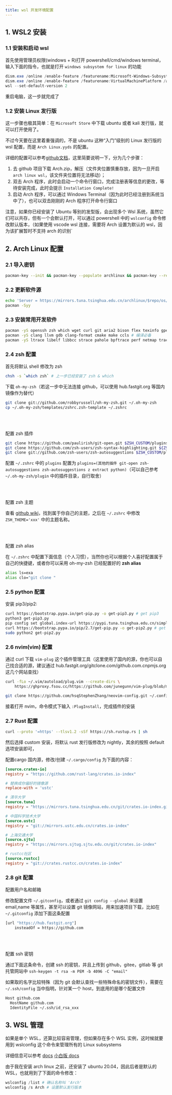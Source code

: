 ```yaml
---
title: wsl 开发环境配置
---
```


## 1. WSL2 安装

### 1.1 安装和启动 wsl

首先使用管理员权限(windows + R)打开 powershell/cmd/windows terminal，输入下面的指令，也就是打开 `windows subsystem for linux` 的功能

```powershell
dism.exe /online /enable-feature /featurename:Microsoft-Windows-Subsystem-Linux /all /norestart
dism.exe /online /enable-feature /featurename:VirtualMachinePlatform /all /norestart
wsl --set-default-version 2
```

重启电脑，这一步就完成了

### 1.2 安装 Linux 发行版

这一步骤也极其简单：在 `Microsoft Store` 中下载 ubuntu 或者 kali 发行版，就可以打开使用了。

不过今天要在这里着重强调的，不是 ubuntu 这种“入门”级别的 Linux 发行版的 wsl 配置，而是 `Arch Linux.yyds` 的配置。

详细的配置可以参考[github文档](https://github.com/yuk7/ArchWSL/blob/master/i18n/README_zh-cn.md)，这里简要说明一下，分为几个步骤：

1. 去 github 项目下载 Arch.zip，解压（文件夹位置慎重存放，因为一旦开启 `arch linux wsl`，该文件夹位置将无法移动）；
2. 双击 Arch 程序，此时会启动一个命令行窗口，完成注册表等信息的更改，等待安装完成，此时会提示 `Installation Complete!`
3. 启动 Arch 程序，可以通过 Windows Terminal（因为此时已经注册到系统当中了），也可以双击刚刚的 Arch 程序打开命令行窗口

注意，如果你已经安装了 Ubuntu 等别的发型版，会出现多个 Wsl 系统，虽然它们可以共存，但有一个会默认打开，可以通过 powershell 中的 `wslconfig` 命令修改默认版本，（如果使用 vscode wsl 连接，需要将 Arch 设置为默认的 wsl，因为该扩展暂时不支持 arch 的识别`

## 2. Arch Linux 配置

### 2.1 导入密钥

```bash
pacman-key --init && pacman-key --populate archlinux && pacman-key --refresh-keys
```

### 2.2 更新软件源

```bash
echo 'Server = https://mirrors.tuna.tsinghua.edu.cn/archlinux/$repo/os/$arch' >> /etc/pacman.d/mirrorlist
pacman -Syy
```

### 2.3 安装常用开发软件

```bash
pacman -yS openssh zsh which wget curl git aria2 bison flex texinfo gperf libtool patchutils bc zlib expat vi vim neovim rsync fd exa ripgrep tree cloc man python2 # 基本软件
pacman -yS clang llvm gdb clang-format cmake make ccls # 编译必备
pacman -yS ltrace libelf libbcc strace pahole bpftrace perf netmap trace-cmd liburing base-devel devtools # 开发必备
```

### 2.4 zsh 配置

首先将默认 shell 修改为 zsh

```bash
chsh -s `which zsh` # 上一步已经安装了 zsh & which 
```

下载 `oh-my-zsh`（若这一步中无法连接 github，可以使用 hub.fastgit.org 等国内镜像作为替代）

```bash
git clone git://github.com/robbyrussell/oh-my-zsh.git ~/.oh-my-zsh
cp ~/.oh-my-zsh/templates/zshrc.zsh-template ~/.zshrc
```

</br></br>

配置 zsh 插件

```bash
git clone https://github.com/paulirish/git-open.git $ZSH_CUSTOM/plugins/git-open
git clone https://github.com/zsh-users/zsh-syntax-highlighting.git ${ZSH_CUSTOM:-~/.oh-my-zsh/custom}/plugins/zsh-syntax-highlighting
git clone git://github.com/zsh-users/zsh-autosuggestions $ZSH_CUSTOM/plugins/zsh-autosuggestions
```

配置 `~/.zshrc` 中的 `plugins` 配置为 `plugins=(其他的插件 git-open zsh-autosuggestions zsh-autosuggestions z extract python)`（可以自己参考 `~/.oh-my-zsh/plugin` 中的插件目录，自行取舍）

</br></br>

配置 zsh 主题

查看 [github wiki](https://github.com/ohmyzsh/ohmyzsh/wiki/Themes)，找到属于你自己的主题，之后在 `~/.zshrc` 中修改 `ZSH_THEME='xxx'` 中的主题名称。

</br></br>

配置 zsh alias

在 `~/.zshrc` 中配置下面信息（个人习惯），当然你也可以根据个人喜好配置属于自己的快捷键，或者你可以采用 oh-my-zsh 已经配置好的 **zsh alias**

```bash
alias ls=exa
alias clo="git clone "
```

### 2.5 python 配置

安装 pip3/pip2:

```bash
curl https://bootstrap.pypa.io/get-pip.py -o get-pip3.py # get pip3
python3 get-pip3.py
pip config set global.index-url https://pypi.tuna.tsinghua.edu.cn/simple # set pip source
curl https://bootstrap.pypa.io/pip/2.7/get-pip.py -o get-pip2.py # get pip2 
sudo python2 get-pip2.py
```

### 2.6 nvim(vim) 配置

通过 curl 下载 `vim-plug` 这个插件管理工具（这里使用了国内的源，你也可以自己找合适的源，建议通过 hub.fastgit.org/gitclone.com/github.com.cnpmjs.org 这几个网站查找）

```bash
curl -fLo ~/.vim/autoload/plug.vim --create-dirs \
    https://ghproxy.fsou.cc/https://github.com/junegunn/vim-plug/blob/master/plug.vim
```

```bash
git clone https://github.com/hsqStephenZhang/neovim-config.git ~/.config/nvim
```

接着打开 nvim，命令模式下输入 `:PlugInstall`，完成插件的安装

### 2.7 Rust 配置

```bash
curl --proto '=https' --tlsv1.2 -sSf https://sh.rustup.rs | sh
```

然后选择 custom 安装，将默认 rust 发行版修改为 nightly，其余的按照 default 选项安装即可，

配置cargo 国内源，修改/创建 `~/.cargo/config` 为下面的内容：

```toml
[source.crates-io]
registry = "https://github.com/rust-lang/crates.io-index"

# 替换成你偏好的镜像源
replace-with = 'ustc'

# 清华大学
[source.tuna]
registry = "https://mirrors.tuna.tsinghua.edu.cn/git/crates.io-index.git"

# 中国科学技术大学
[source.ustc]
registry = "git://mirrors.ustc.edu.cn/crates.io-index"

# 上海交通大学
[source.sjtu]
registry = "https://mirrors.sjtug.sjtu.edu.cn/git/crates.io-index"

# rustcc社区
[source.rustcc]
registry = "git://crates.rustcc.cn/crates.io-index"
```

### 2.8 git 配置

配置用户名和邮箱

修改配置文件 `~/.gitconfig`，或者通过 `git config --global` 来设置 email,name 等属性，甚至可以设置 git 镜像网站，用来加速项目下载，比如在 `~/.gitconfig` 添加下面这条配置

```bash
[url "https://hub.fastgit.org"]
    insteadOf = https://github.com
```

</br></br>

配置 ssh 密钥

通过下面这条命令，创建 ssh 的密钥，并且上传到 github，gitee，gitlab 等 git 托管网站中
`ssh-keygen -t rsa -m PEM -b 4096 -C "email"`

如果取的名字比较特殊（因为 git 会默认查找一些特殊命名的密钥文件），需要在 `~/.ssh/config` 当中指明，针对某一个 host，到底用的是哪个配置文件

```bash
Host github.com
  HostName github.com
  IdentityFile ~/.ssh/id_rsa_xxx
```

## 3. WSL 管理

如果是单个 WSL，还算比较容易管理，但如果存在多个 WSL 实例，这时候就要用到 wslconfig 这个命令来管理所有的 Linux subsystems

详细信息可以参考 [docs](https://docs.microsoft.com/en-us/windows/wsl/wsl-config) [小白版 docs](https://dowww.spencerwoo.com/4-advanced/4-3-wslconfig.html)

由于我在安装 arch linux 之前，还安装了 ubuntu 20.04，因此后者是默认的 WSL，也就用到了下面的命令修改：

```powershell
wslconfig /list # 确认名称叫 'Arch'
wslconfig /s Arch # 设置默认发行版本
```

